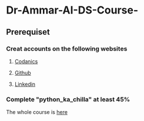 # Dr-Ammar-AI-DS-Course-
## Prerequiset
### Creat accounts on the following websites
 1. [Codaniccs]: https://codanics.com/
     [Codanics](Codanics)

 2. [Github]: (https://github.com/)
     [Github](Github)

 3. [Linkedin]: (https://www.linkedin.com/feed/)
     [Linkedin](Linkedin)


### Complete "python_ka_chilla" at least 45%

[Codanics]: https://codanics.com/courses/python-ka-chilla-for-data-science-40-days-of-python-for-data-science/lesson/markdown-language-crash-course/

The whole course is [here](Codanics)


